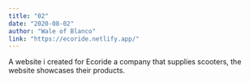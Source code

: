 ```yaml
---
title: "02"
date: "2020-08-02"
author: "Wale of Blanco"
link: "https://ecoride.netlify.app/"
---
```

A website i created for Ecoride a company that supplies scooters,
the website showcases their products.